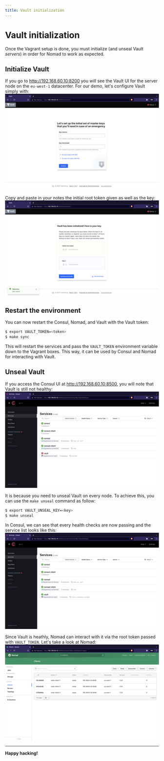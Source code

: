 ```yaml
---
title: Vault initialization
---
```


# Vault initialization

Once the Vagrant setup is done, you must initialize (and unseal Vault *servers*)
in order for Nomad to work as expected.

## Initialize Vault

If you go to <http://192.168.60.10:8200> you will see the Vault UI for the server
node on the `eu-west-1` datacenter. For our demo, let's configure Vault simply
with:
![Vault initialization](../assets/vault-init-01.png)

Copy and paste in your notes the initial root token given as well as the key:
![Vault initialization](../assets/vault-init-02.png)

## Restart the environment

You can now restart the Consul, Nomad, and Vault with the Vault token:
```bash
$ export VAULT_TOKEN=<token>
$ make sync
```

This will restart the services and pass the `VAULT_TOKEN` environment variable
down to the Vagrant boxes. This way, it can be used by Consul and Nomad for
interacting with Vault.

## Unseal Vault

If you access the Consul UI at <http://192.168.60.10:8500>, you will note that
Vault is still not healthy:
![Consul Services](../assets/consul-init-02.png)

It is because you need to unseal Vault on every node. To achieve this, you can
use the `make unseal` command as follow:
```bash
$ export VAULT_UNSEAL_KEY=<key>
$ make unseal
```

In Consul, we can see that every health checks are now passing and the service list
looks like this:
![Consul Services](../assets/consul-services.png)

Since Vault is heathly, Nomad can interact with it via the root token passed with
`VAULT_TOKEN`. Let's take a look at Nomad:
![Nomad Clients](../assets/nomad-clients.png)

---

**Happy hacking!**
